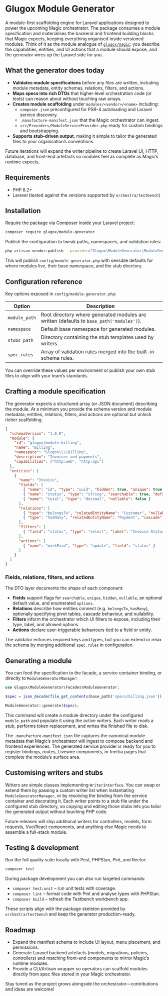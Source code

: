 # Glugox Module Generator

A module-first scaffolding engine for Laravel applications designed to power the upcoming Magic orchestrator. The package consumes a module specification and materialises the backend and frontend building blocks that Magic expects, keeping everything organised inside versioned modules. Think of it as the module analogue of [`glugox/magic`](https://github.com/glugox/magic): you describe the capabilities, entities, and UI actions that a module should expose, and the generator wires up the Laravel side for you.

## What the generator does today

- **Validates module specifications** before any files are written, including module metadata, entity schemas, relations, filters, and actions.
- **Maps specs into rich DTOs** that higher-level orchestration code (or tests) can reason about without touching raw arrays.
- **Creates module scaffolding** under `modules/<vendor>/<name>` including:
  - `composer.json` preconfigured for PSR-4 autoloading and Laravel service discovery.
  - `.manufacture-manifest.json` that the Magic orchestrator can ingest.
  - `src/Providers/ModuleServiceProvider.php` ready for custom bindings and bootstrapping.
- **Supports stub-driven output**, making it simple to tailor the generated files to your organisation’s conventions.

Future iterations will expand the writer pipeline to create Laravel UI, HTTP, database, and front-end artefacts so modules feel as complete as Magic’s runtime expects.

## Requirements

- PHP 8.2+
- Laravel (tested against the versions supported by `orchestra/testbench`)

## Installation

Require the package via Composer inside your Laravel project:

```bash
composer require glugox/module-generator
```

Publish the configuration to tweak paths, namespaces, and validation rules:

```bash
php artisan vendor:publish --provider="Glugox\ModuleGenerator\ModuleGeneratorServiceProvider" --tag=config
```

This will publish `config/module-generator.php` with sensible defaults for where modules live, their base namespace, and the stub directory.

## Configuration reference

Key options exposed in `config/module-generator.php`:

| Option | Description |
| --- | --- |
| `module_path` | Root directory where generated modules are written (defaults to `base_path('modules')`). |
| `namespace` | Default base namespace for generated modules. |
| `stubs_path` | Directory containing the stub templates used by writers. |
| `spec.rules` | Array of validation rules merged into the built-in schema rules. |

You can override these values per environment or publish your own stub files to align with your team’s standards.

## Crafting a module specification

The generator expects a structured array (or JSON document) describing the module. At a minimum you provide the schema version and module metadata; entities, relations, filters, and actions are optional but unlock richer scaffolding.

```json
{
  "schemaVersion": "1.0.0",
  "module": {
    "id": "glugox/module-billing",
    "name": "Billing",
    "namespace": "Glugox\\\\Billing",
    "description": "Invoices and payments",
    "capabilities": ["http:web", "http:api"]
  },
  "entities": [
    {
      "name": "Invoice",
      "fields": [
        { "name": "id", "type": "uuid", "hidden": true, "unique": true },
        { "name": "status", "type": "string", "searchable": true, "default": "draft", "options": ["draft", "paid", "void"] },
        { "name": "total", "type": "decimal", "nullable": false }
      ],
      "relations": [
        { "type": "belongsTo", "relatedEntityName": "Customer", "nullable": false },
        { "type": "hasMany", "relatedEntityName": "Payment", "cascade": true, "pivot": "invoice_payment" }
      ],
      "filters": [
        { "field": "status", "type": "select", "label": "Invoice Status", "options": ["draft", "paid", "void"] }
      ],
      "actions": [
        { "name": "markPaid", "type": "update", "field": "status" }
      ]
    }
  ]
}
```

### Fields, relations, filters, and actions

The DTO layer documents the shape of each component:

- **Fields** support flags for `searchable`, `unique`, `hidden`, `nullable`, an optional default value, and enumerated `options`.
- **Relations** describe how entities connect (e.g. `belongsTo`, `hasMany`), optionally specifying pivot tables, cascade behaviour, and nullability.
- **Filters** inform the orchestrator which UI filters to expose, including their type, label, and allowed options.
- **Actions** declare user-triggerable behaviours tied to a field or entity.

The validator enforces required keys and types, but you can extend or relax the schema by merging additional `spec.rules` in configuration.

## Generating a module

You can feed the specification to the facade, a service container binding, or directly to `ModuleGeneratorManager`:

```php
use Glugox\ModuleGenerator\Facades\ModuleGenerator;

$spec = json_decode(file_get_contents(base_path('specs/billing.json')), true);

ModuleGenerator::generate($spec);
```

This command will create a module directory under the configured `module_path` and populate it using the active writers. Each writer reads a stub, performs token replacement, and writes the finished file to disk.

The `.manufacture-manifest.json` file captures the canonical module metadata that Magic’s orchestrator will ingest to compose backend and frontend experiences. The generated service provider is ready for you to register bindings, routes, Livewire components, or Inertia pages that complete the module’s surface area.

## Customising writers and stubs

Writers are simple classes implementing `WriterInterface`. You can swap or extend them by passing a custom writer list when instantiating `ModuleGeneratorManager`, or by resolving the binding from the service container and decorating it. Each writer points to a stub file under the configured stub directory, so copying and editing those stubs lets you tailor the generated output without touching PHP code.

Future releases will ship additional writers for controllers, models, form requests, Vue/React components, and anything else Magic needs to assemble a full-stack module.

## Testing & development

Run the full quality suite locally with Pest, PHPStan, Pint, and Rector:

```bash
composer test
```

During package development you can also run targeted commands:

- `composer test:unit` – run unit tests with coverage.
- `composer lint` – format code with Pint and analyse types with PHPStan.
- `composer build` – refresh the Testbench workbench app.

These scripts align with the package skeleton provided by `orchestra/testbench` and keep the generator production-ready.

## Roadmap

- Expand the manifest schema to include UI layout, menu placement, and permissions.
- Generate Laravel backend artefacts (models, migrations, policies, controllers) and matching front-end components to mirror Magic’s runtime modules.
- Provide a CLI/Artisan wrapper so operators can scaffold modules directly from spec files stored in your Magic orchestrator.

Stay tuned as the project grows alongside the orchestrator—contributions and ideas are welcome!
